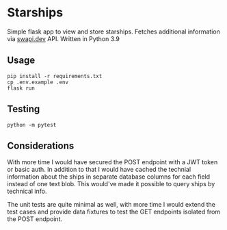 # Starships
Simple flask app to view and store starships. Fetches additional information via [swapi.dev](https://swapi.dev) API. Written in Python 3.9

## Usage
```
pip install -r requirements.txt
cp .env.example .env
flask run
```

## Testing
```
python -m pytest
```

## Considerations
With more time I would have secured the POST endpoint with a JWT token or basic auth. In addition to that I would have
cached the technial information about the ships in separate database columns for each field instead of one text blob. This would've made it possible to
query ships by technical info.

The unit tests are quite minimal as well, with more time I would extend the test cases and provide data fixtures to test the GET endpoints isolated from the POST endpoint.
